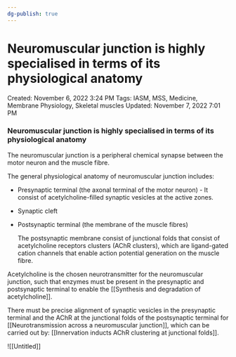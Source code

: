 ```yaml
---
dg-publish: true
---
```


# Neuromuscular junction is highly specialised in terms of its physiological anatomy

Created: November 6, 2022 3:24 PM
Tags: IASM, MSS, Medicine, Membrane Physiology, Skeletal muscles
Updated: November 7, 2022 7:01 PM

### Neuromuscular junction is highly specialised in terms of its physiological anatomy

The neuromuscular junction is a peripheral chemical synapse between the motor neuron and the muscle fibre. 

The general physiological anatomy of neuromuscular junction includes:

- Presynaptic terminal (the axonal terminal of the motor neuron) - It consist of acetylcholine-filled synaptic vesicles at the active zones.
- Synaptic cleft
- Postsynaptic terminal (the membrane of the muscle fibres)
    
    The postsynaptic membrane consist of junctional folds that consist of acetylcholine receptors clusters (AChR clusters), which are ligand-gated cation channels that enable action potential generation on the muscle fibre.
    

Acetylcholine is the chosen neurotransmitter for the neuromuscular junction, such that enzymes must be present in the presynaptic and postsynaptic terminal to enable the [[Synthesis and degradation of acetylcholine]].

There must be precise alignment of synaptic vesicles in the presynaptic terminal and the AChR at the junctional folds of the postsynaptic terminal for [[Neurotransmission across a neuromuscular junction]], which can be carried out by: [[Innervation inducts AChR clustering at junctional folds]].

![[Untitled]]